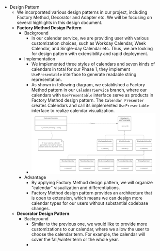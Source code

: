 - Design Pattern
  - We incorporated various design patterns in our project, including Factory Method, Decorator and Adapter etc. We will be focusing on several highlights in this design document.
  - **Factory Method Design Pattern**
    - Background
      - In our calendar service, we are providing user with various customization choices, such as Workday Calendar, Week Calendar, and Single-day Calendar etc. Thus, we are looking for design pattern with extensibility and rapid deployment. 
    - Implementation
      - We implemented three styles of calendars and seven kinds of calendars in total for our Phase 1, they implement `UsePresentable` interface to generate readable string representation.
      - As shown in following diagram, we established a Factory Method pattern in our `CalednarService` branch, where our calendars with `UsePresentable` interface serve as products in Factory Method design pattern. The `Calendar Presenter` creates Calendars and call its implemented `UsePresentable` interface to realize calendar visualization. 
      - ![](designdocument.assets/factoryMethodGraph.png)
    - Advantage
      - By applying Factory Method design pattern, we will organize "calendar" visualization and differentiations.
      - Factory Method design pattern provides an architecture that is open to extension, which means we can design more calendar types for our users without substantial codebase changes.
  - **Decorator Design Pattern**
    - Background
      - Similar to the previous one, we would like to provide more customizations to our calendar, where we allow the user to choose the calendar term. For example, the calendar will cover the fall/winter term or the whole year.
      - 